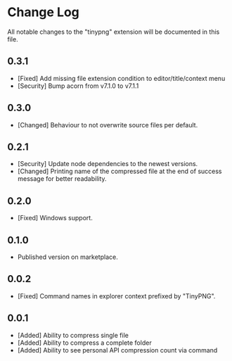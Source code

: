 # Change Log

All notable changes to the "tinypng" extension will be documented in this file.

## 0.3.1

-   [Fixed] Add missing file extension condition to editor/title/context menu
-   [Security] Bump acorn from v7.1.0 to v7.1.1

## 0.3.0

-   [Changed] Behaviour to not overwrite source files per default.

## 0.2.1

-   [Security] Update node dependencies to the newest versions.
-   [Changed] Printing name of the compressed file at the end of success message for better readability.

## 0.2.0

-   [Fixed] Windows support.

## 0.1.0

-   Published version on marketplace.

## 0.0.2

-   [Fixed] Command names in explorer context prefixed by "TinyPNG".

## 0.0.1

-   [Added] Ability to compress single file
-   [Added] Ability to compress a complete folder
-   [Added] Ability to see personal API compression count via command
